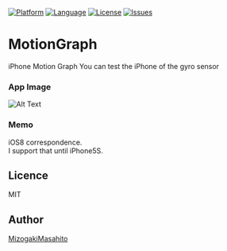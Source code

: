 [![Platform](http://img.shields.io/badge/platform-ios-blue.svg?style=flat
)](https://developer.apple.com/iphone/index.action)
[![Language](http://img.shields.io/badge/language-Objective–C-brightgreen.svg?style=flat
)](https://developer.apple.com/jp/documentation/)
[![License](http://img.shields.io/badge/license-MIT-lightgrey.svg?style=flat
)](http://mit-license.org)
[![Issues](https://img.shields.io/github/issues/MMasahito/MotionGraph.svg?style=flat
)](https://github.com/MMasahito/MotionGraph/issues?state=open)

# MotionGraph
iPhone Motion Graph
You can test the iPhone of the gyro sensor  

### App Image ###
![Alt Text](https://github.com/MMasahito/MotionGraph/blob/master/image.gif)  

### Memo ###
iOS8 correspondence.  
I support that until iPhone5S.  

## Licence

MIT

## Author

[MizogakiMasahito](https://github.com/MMasahito)


